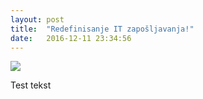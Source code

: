 ```yaml
---
layout: post
title:  "Redefinisanje IT zapošljavanja!"
date:   2016-12-11 23:34:56
---
```



![]({{site.baseurl}}/images/veda-vyasa-ganesha.jpg)

Test tekst 